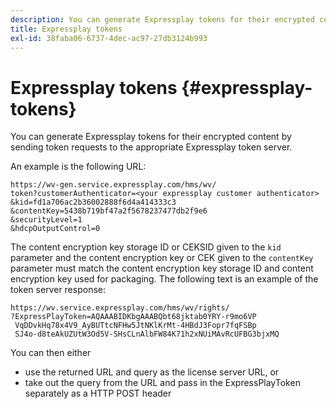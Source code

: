 ```yaml
---
description: You can generate Expressplay tokens for their encrypted content by sending token requests to the appropriate Expressplay token server.
title: Expressplay tokens
exl-id: 38faba06-6737-4dec-ac97-27db3124b993
---
```

# Expressplay tokens {#expressplay-tokens}

You can generate Expressplay tokens for their encrypted content by sending token requests to the appropriate Expressplay token server.

An example is the following URL: 

```
https://wv-gen.service.expressplay.com/hms/wv/
token?customerAuthenticator=<your expressplay customer authenticator>
&kid=fd1a706ac2b36002888f6d4a414333c3
&contentKey=5438b719bf47a2f5678237477db2f9e6
&securityLevel=1
&hdcpOutputControl=0
```

The content encryption key storage ID or CEKSID given to the `kid` parameter and the content encryption key or CEK given to the `contentKey` parameter must match the content encryption key storage ID and content encryption key used for packaging. The following text is an example of the token server response:

```
https://wv.service.expressplay.com/hms/wv/rights/
?ExpressPlayToken=AQAAABIDKbgAAABQbt68jktab0YRY-r9mo6VP
 VqDDvkHq78x4V9_AyBUTtcNFHw5JtNKlKrMt-4HBdJ3Fopr7fqFSBp
 SJ4o-d8teAkUZUtW3Od5V-SHsCLnAlbFW84K71h2xNUiMAvRcUFBG3bjxMQ
```

You can then either

* use the returned URL and query as the license server URL, or 
* take out the query from the URL and pass in the ExpressPlayToken separately as a HTTP POST header
